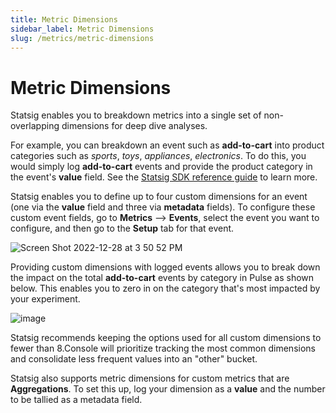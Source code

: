 ```yaml
---
title: Metric Dimensions
sidebar_label: Metric Dimensions
slug: /metrics/metric-dimensions
---
```


# Metric Dimensions

Statsig enables you to breakdown metrics into a single set of non-overlapping dimensions for deep dive analyses. 

For example, you can breakdown an event such as **add-to-cart** into product categories such as _sports_, _toys_, _appliances_, _electronics_. To do this, you would simply log **add-to-cart** events and provide the product category in the event's **value** field. See the [Statsig SDK reference guide](client/jsClientSDK#step5) to learn more.  

Statsig enables you to define up to four custom dimensions for an event (one via the **value** field and three via **metadata** fields). To configure these custom event fields, go to **Metrics** --> **Events**, select the event you want to configure, and then go to the **Setup** tab for that event. 

![Screen Shot 2022-12-28 at 3 50 52 PM](https://user-images.githubusercontent.com/101903926/209886245-c26f569b-a4d4-4882-9d9c-f65f3c1ba43b.png)

Providing custom dimensions with logged events allows you to break down the impact on the total **add-to-cart** events by category in Pulse as shown below. This enables you to zero in on the category that's most impacted by your experiment. 

![image](https://user-images.githubusercontent.com/1315028/162332284-259ea614-8cb6-4c9d-aebd-3e41f9092a64.png)

Statsig recommends keeping the options used for all custom dimensions to fewer than 8.Console will prioritize tracking the most common dimensions and consolidate less frequent values into an "other" bucket.

Statsig also supports metric dimensions for custom metrics that are **Aggregations**. To set this up, log your dimension as a **value** and the number to be tallied as a metadata field. 

